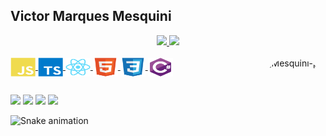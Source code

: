 ## Victor Marques Mesquini
<div align="center">
  <a href="https://github.com/mesquini">
  <img height="180em" src="https://github-readme-stats.vercel.app/api?username=mesquini&show_icons=true&theme=dracula&include_all_commits=true&count_private=true"/>
  <img height="180em" src="https://github-readme-stats.vercel.app/api/top-langs/?username=mesquini&layout=compact&langs_count=7&theme=dracula"/>
</div>
<div style="display: inline_block"><br>
  <img align="center" alt="Mesquini-Js" height="30" width="40" src="https://raw.githubusercontent.com/devicons/devicon/master/icons/javascript/javascript-plain.svg">
  <img align="center" alt="Mesquini-Ts" height="30" width="40" src="https://raw.githubusercontent.com/devicons/devicon/master/icons/typescript/typescript-plain.svg">
  <img align="center" alt="Mesquini-React" height="30" width="40" src="https://raw.githubusercontent.com/devicons/devicon/master/icons/react/react-original.svg">
  <img align="center" alt="Mesquini-HTML" height="30" width="40" src="https://raw.githubusercontent.com/devicons/devicon/master/icons/html5/html5-original.svg">
  <img align="center" alt="Mesquini-CSS" height="30" width="40" src="https://raw.githubusercontent.com/devicons/devicon/master/icons/css3/css3-original.svg">
  <img align="center" alt="Mesquini-Csharp" height="30" width="40" src="https://raw.githubusercontent.com/devicons/devicon/master/icons/csharp/csharp-original.svg">
  <img align="right" alt="Mesquini-pic" height="250" style="border-radius:50px;" src="https://instagram.fcpq14-1.fna.fbcdn.net/v/t51.2885-15/sh0.08/e35/p750x750/74892123_181684432884348_1316565664972458519_n.jpg?_nc_ht=instagram.fcpq14-1.fna.fbcdn.net&_nc_cat=100&_nc_ohc=34TkW_YS7AIAX-5Rann&tn=O8-lM2RuwvOKcYlf&edm=AP_V10EBAAAA&ccb=7-4&oh=00_AT81d9gifjlLNL2TbcNPlP-Zv-rIAIuLgBEFV1o--R8CAQ&oe=61E04583&_nc_sid=4f375e">
</div>
 
##
 
<div> 
  <a href="https://instagram.com/meesquini" target="_blank"><img src="https://img.shields.io/badge/-Instagram-%23E4405F?style=for-the-badge&logo=instagram&logoColor=white" target="_blank"></a>
 	<a href="https://www.twitch.tv/mesquini" target="_blank"><img src="https://img.shields.io/badge/Twitch-9146FF?style=for-the-badge&logo=twitch&logoColor=white" target="_blank"></a>
  <a href = "mailto:mesquini@live.com"><img src="https://img.shields.io/badge/-Gmail-%23333?style=for-the-badge&logo=gmail&logoColor=white" target="_blank"></a>
  <a href="https://www.linkedin.com/in/mesquini" target="_blank"><img src="https://img.shields.io/badge/-LinkedIn-%230077B5?style=for-the-badge&logo=linkedin&logoColor=white" target="_blank"></a> 
 
  ![Snake animation](https://github.com/mesquini/mesquini/blob/output/github-contribution-grid-snake.svg)
 
</div>
